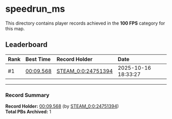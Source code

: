 # speedrun_ms

This directory contains player records achieved in the **100 FPS** category for this map.

## Leaderboard

| Rank | Best Time | Record Holder | Date                |
| :--- | :-------- | :------------ | :------------------ |
| #1   | [00:09.568](./00009568_STEAM_0_0_24751394_20251016-183327.zip) | [STEAM_0:0:24751394](https://speedrun16.com/profile/STEAM_0:0:24751394)   | 2025-10-16 18:33:27 |

---

### Record Summary
**Record Holder:** [00:09.568](./00009568_STEAM_0_0_24751394_20251016-183327.zip) (by [STEAM_0:0:24751394](https://speedrun16.com/profile/STEAM_0:0:24751394))  
**Total PBs Archived:** 1